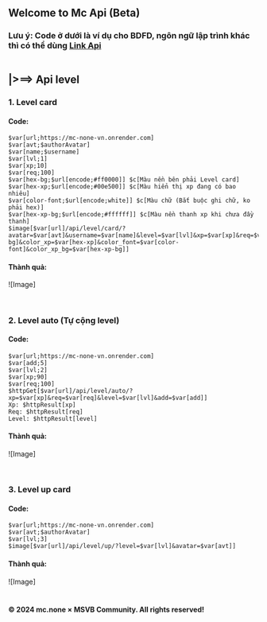 ## Welcome to Mc Api (Beta)
### Lưu ý: Code ở dưới là ví dụ cho BDFD, ngôn ngữ lập trình khác thì có thể dùng [Link Api](https://mc-none-vn.onrender.com)
```
```
## |>==> Api level
### 1. Level card
#### Code:
```
$var[url;https://mc-none-vn.onrender.com]
$var[avt;$authorAvatar]
$var[name;$username]
$var[lvl;1]
$var[xp;10]
$var[req;100]
$var[hex-bg;$url[encode;#ff0000]] $c[Màu nền bên phải Level card]
$var[hex-xp;$url[encode;#00e500]] $c[Màu hiển thị xp đang có bao nhiêu]
$var[color-font;$url[encode;white]] $c[Màu chữ (Bắt buộc ghi chữ, ko phải hex)]
$var[hex-xp-bg;$url[encode;#ffffff]] $c[Màu nền thanh xp khi chưa đầy thanh]
$image[$var[url]/api/level/card/?avatar=$var[avt]&username=$var[name]&level=$var[lvl]&xp=$var[xp]&req=$var[req]&color_bg=$var[hex-bg]&color_xp=$var[hex-xp]&color_font=$var[color-font]&color_xp_bg=$var[hex-xp-bg]]
```
#### Thành quả:
![Image]
```
```
# 
### 2. Level auto (Tự cộng level)
#### Code:
```
$var[url;https://mc-none-vn.onrender.com]
$var[add;5]
$var[lvl;2]
$var[xp;90]
$var[req;100]
$httpGet[$var[url]/api/level/auto/?xp=$var[xp]&req=$var[req]&level=$var[lvl]&add=$var[add]]
Xp: $httpResult[xp]
Req: $httpResult[req]
Level: $httpResult[level]
```
#### Thành quả:
![Image]
```
```
# 
### 3. Level up card
#### Code:
```
$var[url;https://mc-none-vn.onrender.com]
$var[avt;$authorAvatar]
$var[lvl;3]
$image[$var[url]/api/level/up/?level=$var[lvl]&avatar=$var[avt]]
```
#### Thành quả:
![Image]
# 
#### © 2024 mc.none × MSVB Community. All rights reserved!